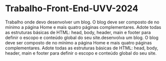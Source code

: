 # Trabalho-Front-End-UVV-2024
Trabalho onde devo desenvolver um blog. 
O blog deve ser composto de no mínimo a página Home e mais quatro páginas complementares.
Adote todas as estruturas básicas de HTML: head, body, header, main e footer para definir o escopo e conteúdo global do seu site.desenvolva um blog. 
O blog deve ser composto de no mínimo a página Home e mais quatro páginas complementares. 
Adote todas as estruturas básicas de HTML: head, body, header, main e footer para definir o escopo e conteúdo global do seu site.
